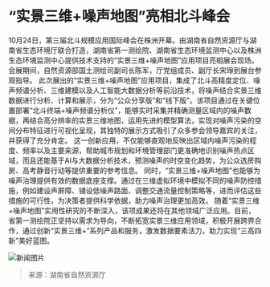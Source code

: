 # “实景三维+噪声地图”亮相北斗峰会

10月24日，第三届北斗规模应用国际峰会在株洲开幕。由湖南省自然资源厅与湖南省生态环境厅联合打造，湖南省第一测绘院、湖南省生态环境监测中心以及株洲生态环境监测中心提供技术支持的“实景三维+噪声地图”应用项目亮相展会现场。会展期间，自然资源部国土测绘司副司长陈军，厅党组成员、副厅长宋琤到展台参观指导。
此次展出的“实景三维+噪声地图”应用项目，集成了北斗高精度定位、噪声频谱分析、三维建模以及人工智能大数据分析等前沿技术，将噪声结合实景三维数据进行分析、计算和展示，分为“公众分享版”和“线下版”。该项目通过在关键位置部署“北斗终端+噪声频谱分析仪”，能够实时采集并精确测量区域内的噪声数据，再结合高分辨率的实景三维地图，运用先进的模型算法，实现对噪声污染的空间分布特征进行可视化呈现，其独特的展示方式吸引了众多参会领导嘉宾的关注，并获得了充分肯定。
这一创新应用，不仅能够直观地反映出区域内噪声污染的程度、频率以及主要来源，帮助城市规划和环境管理部门更准确地识别噪声热点区域，而且还能基于AI与大数据分析技术，预测噪声的时空变化趋势，为公众选房购房、高考静音行动等提供重要的参考信息。
同时，“实景三维+噪声地图”也能够为噪声治理提供有效的数据底座支撑。通过在三维虚拟环境中模拟不同的噪声防控措施，例如建设声屏障、铺设低噪声路面、调整交通流量控制策略等，进而评估这些措施的可行性，为决策者提供科学依据，助力噪声治理更加高效。
随着“实景三维+噪声地图”实用性研究的不断深入，该项成果还将在其他领域广泛应用。目前，省第一测绘院正坚持以需求为导向，不断拓宽实景三维应用领域，积极开展跨界合作，通过创新“实景三维+”系列产品和服务，激发数据要素活力，助力实现“三高四新”美好蓝图。

![新闻图片](http://static.ztmagroup.com/data/images/1741443229662.png)
> 来源：湖南省自然资源厅